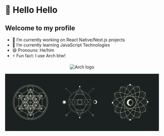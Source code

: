 # 👋 Hello Hello
## Welcome to my profile 

- 🔭 I’m currently working on React Native/Next.js projects
- 🌱 I’m currently learning JavaScript Technologies
- 😄 Pronouns: He/him
- ⚡ Fun fact: I use Arch btw!
<p align="center">
<img src="https://archlinux.org/static/logos/archlinux-logo-dark-90dpi.ebdee92a15b3.png" alt="Arch logo" height=100 width=auto />
</p>
<img src="240708_12h21m28s_screenshot.png" alt="isolated" />
